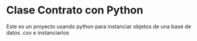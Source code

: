 # Clase Contrato con Python

Este es un proyecto usando python para instanciar objetos de una base de datos .csv e instanciarlos